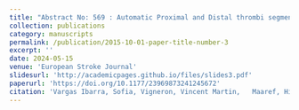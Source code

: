 ```yaml
---
title: "Abstract No: 569 : Automatic Proximal and Distal thrombi segmentation"
collection: publications
category: manuscripts
permalink: /publication/2015-10-01-paper-title-number-3
excerpt: ''
date: 2024-05-15
venue: 'European Stroke Journal'
slidesurl: 'http://academicpages.github.io/files/slides3.pdf'
paperurl: 'https://doi.org/10.1177/23969873241245672'
citation: 'Vargas Ibarra, Sofia, Vigneron, Vincent Martin,   Maaref, Hichem, Chausson, Nicolas, Lhermitte, Yann, Smadja, Didier,  Garcia-Salicetti, Sonia. (2024). Abstract No: 569 : Automatic Proximal and Distal thrombi segmentation. <i>10th European Stroke Organisation Conference Abstracts – 15-17 May 2024, Basel, Switzerland</i>'
---
```


